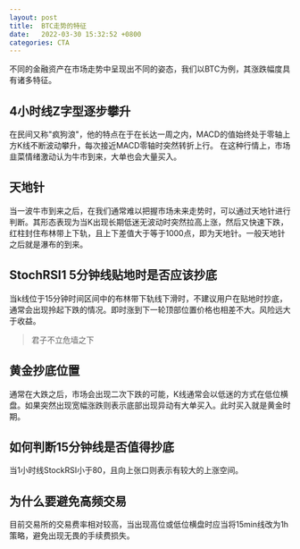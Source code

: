 ```yaml
---
layout: post
title:  BTC走势的特征
date:   2022-03-30 15:32:52 +0800
categories: CTA
---
```


不同的金融资产在市场走势中呈现出不同的姿态，我们以BTC为例，其涨跌幅度具有诸多特征。

## 4小时线Z字型逐步攀升

在民间又称"疯狗浪"，他的特点在于在长达一周之内，MACD的值始终处于零轴上方K线不断波动攀升，每次接近MACD零轴时突然转折上行。
在这种行情上，市场韭菜情绪激动认为牛市到来，大单也会大量买入。

## 天地针

当一波牛市到来之后，在我们通常难以把握市场未来走势时，可以通过天地针进行判断。其形态表现为当K出现长期低迷无波动时突然拉高上涨，然后又快速下跌，红柱封住布林带上下轨，且上下差值大于等于1000点，即为天地针。一般天地针之后就是瀑布的到来。

## StochRSI1 5分钟线贴地时是否应该抄底

当k线位于15分钟时间区间中的布林带下轨线下滑时，不建议用户在贴地时抄底，通常会出现拎起下跌的情况。即时涨到下一轮顶部位置价格也相差不大。风险远大于收益。

> 君子不立危墙之下

## 黄金抄底位置

通常在大跌之后，市场会出现二次下跌的可能，K线通常会以低迷的方式在低位横盘。如果突然出现宽幅涨跌则表示底部出现异动有大单买入。此时买入就是黄金时期。

## 如何判断15分钟线是否值得抄底

当1小时线StockRSI小于80，且向上张口则表示有较大的上涨空间。

## 为什么要避免高频交易

目前交易所的交易费率相对较高，当出现高位或低位横盘时应当将15min线改为1h策略，避免出现无畏的手续费损失。